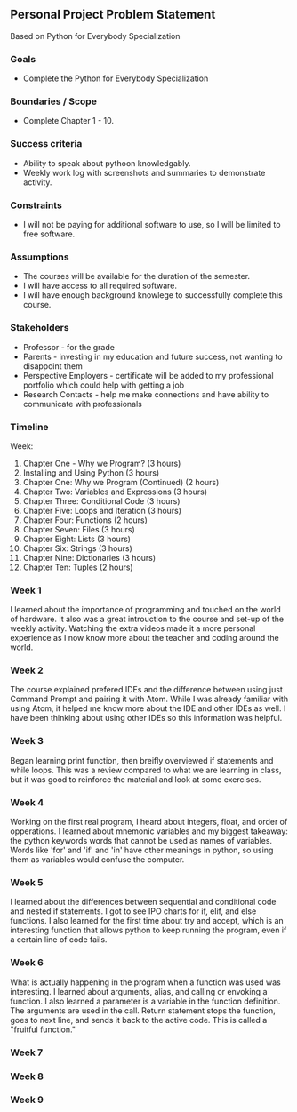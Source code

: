 ## Personal Project Problem Statement

Based on Python for Everybody Specialization

### Goals

-   Complete the Python for Everybody Specialization

### Boundaries / Scope

-   Complete Chapter 1 - 10.

### Success criteria

-   Ability to speak about pythoon knowledgably.
-   Weekly work log with screenshots and summaries to demonstrate activity.

### Constraints

-   I will not be paying for additional software to use, so I will be limited to free software.

### Assumptions

-   The courses will be available for the duration of the semester.
-   I will have access to all required software.
-   I will have enough background knowlege to successfully complete this course.

### Stakeholders

-   Professor - for the grade
-   Parents - investing in my education and future success, not wanting to disappoint them
-   Perspective Employers - certificate will be added to my professional portfolio which could help with getting a job
-   Research Contacts - help me make connections and have ability to communicate with professionals

### Timeline

Week:

  
1.  Chapter One - Why we Program? (3 hours)
2.  Installing and Using Python (3 hours)
3. Chapter One: Why we Program (Continued) (2 hours)
4. Chapter Two: Variables and Expressions (3 hours)
5.  Chapter Three: Conditional Code (3 hours)
6.  Chapter Five: Loops and Iteration (3 hours)
7.  Chapter Four: Functions (2 hours)
8.  Chapter Seven: Files (3 hours)
9.  Chapter Eight: Lists (3 hours)
10.  Chapter Six: Strings (3 hours)
11.  Chapter Nine: Dictionaries (3 hours)
12.  Chapter Ten: Tuples (2 hours)


### Week 1

I learned about the importance of programming and touched on the world of hardware. It also was a great introuction to the course and set-up of the weekly activity. Watching the extra videos made it a more personal experience as I now know more about the teacher and coding around the world.

### Week 2

The course explained prefered IDEs and the difference between using just Command Prompt and pairing it with Atom. While I was already familiar with using Atom, it helped me know more about the IDE and other IDEs as well. I have been thinking about using other IDEs so this information was helpful.

### Week 3

Began learning print function, then breifly overviewed if statements and while loops. This was a review compared to what we are learning in class, but it was good to reinforce the material and look at some exercises.

### Week 4

Working on the first real program, I heard about integers, float, and order of opperations.
I learned about mnemonic variables and my biggest takeaway: the python keywords words that cannot be used as names of variables. Words like 'for' and 'if' and 'in' have other meanings in python, so using them as variables would confuse the computer.

### Week 5

I learned about the differences between sequential and conditional code and nested if statements.  I got to see IPO charts for if, elif, and else functions. I also learned for the first time about try and accept, which is an interesting function that allows python to keep running the program, even if a certain line of code fails.

### Week 6

What is actually happening in the program when a function was used was interesting. I learned about arguments, alias, and calling or envoking a function. I also learned a parameter is a variable in the function definition. The arguments are used in the call. Return statement stops the function, goes to next line, and sends it back to the active code. This is called a "fruitful function."

### Week 7



### Week 8

### Week 9

